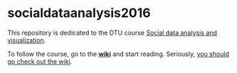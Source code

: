 # socialdataanalysis2016
This repository is dedicated to the DTU course [Social data analysis and visualization](http://www.kurser.dtu.dk/2013-2014/02806.aspx?menulanguage=en-GB). 

To follow the course, go to the [**wiki**](https://github.com/suneman/socialdataanalysis2016/wiki) and start reading. Seriously, [you should go check out the wiki](https://github.com/suneman/socialdataanalysis2016/wiki).
